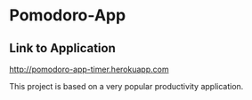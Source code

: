 Pomodoro-App
=================
Link to Application
-------------------
http://pomodoro-app-timer.herokuapp.com 

This project is based on a very popular productivity application. 
